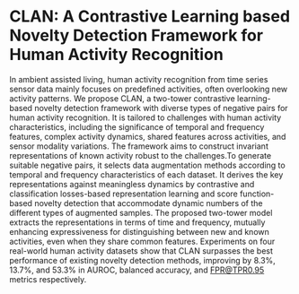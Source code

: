 # CLAN: A Contrastive Learning based Novelty Detection Framework for Human Activity Recognition
In ambient assisted living, human activity recognition from time series sensor data mainly focuses on predefined activities, often overlooking new activity patterns. We propose CLAN, a two-tower contrastive learning-based novelty detection framework with diverse types of negative pairs for human activity recognition. It is tailored to challenges with human activity characteristics, including the significance of temporal and frequency features, complex activity dynamics, shared features across activities, and sensor modality variations. The framework aims to construct invariant representations of known activity robust to the challenges.To generate suitable negative pairs, it selects data augmentation methods according to temporal and frequency characteristics of each dataset. It derives the key representations against meaningless dynamics by contrastive and classification losses-based representation learning and score function-based novelty detection that accommodate dynamic numbers of the different types of augmented samples. The proposed two-tower model extracts the representations in terms of time and frequency, mutually enhancing expressiveness for distinguishing between new and known activities, even when they share common features. Experiments on four real-world human activity datasets show that CLAN surpasses the best performance of existing novelty detection methods, improving by 8.3%, 13.7%, and 53.3% in AUROC, balanced accuracy, and FPR@TPR0.95 metrics respectively.
